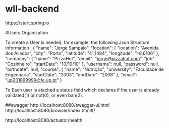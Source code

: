 # wll-backend

https://start.spring.io

#Users Organization

To create a User is needed, for example, the following Json Structure Information : 
{
        "name": "Jorge Sampaio",
        "location": {
            "location": "Avenida dos Aliados",
            "city": "Porto",
            "latitude": "41,1484",
            "longitude": "-8,6106"
        },
        "company": {
            "name": "PizzaHut",
            "email": "jorge@pizzahut.com",
            "job": "Cozinheiro",
            "startDate": "10/10/10"
        },
        "username": null,
        "password": null,
        "birthdate": null,
        "course": {
            "name": "Nutrição",
            "university": "Faculdade de Engenharia",
            "startDate": "2003",
            "endDate": "2008"
        },
        "email": "up201899999@fe.up.pt"
    }
    
To Each user is atached a status field which declares if the user is already validated(1) or not(0), or even ban(2).

##swagger
http://localhost:8080/swagger-ui.html
http://localhost:8080/browser/index.html#/

http://localhost:8080/actuator/health




